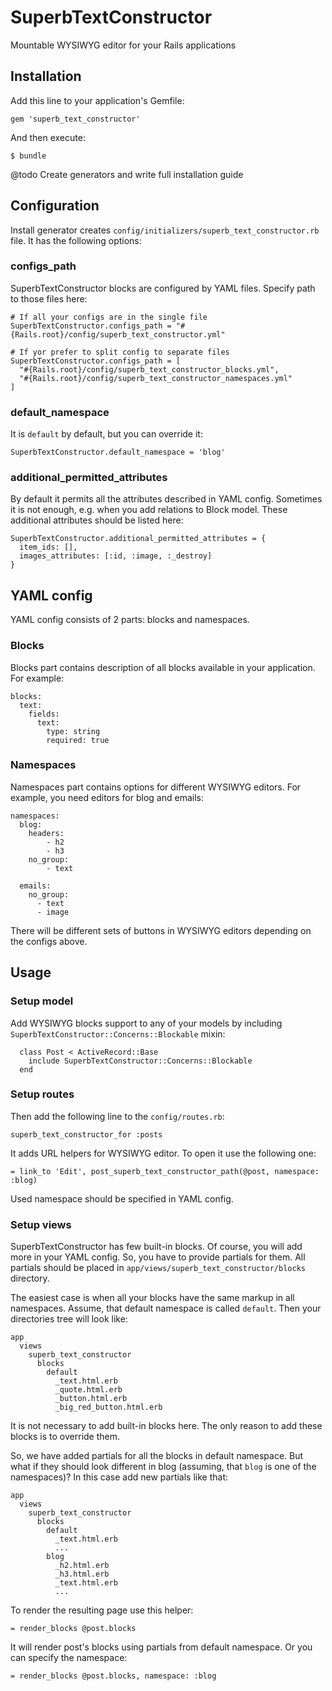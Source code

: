 # SuperbTextConstructor

Mountable WYSIWYG editor for your Rails applications

## Installation

Add this line to your application's Gemfile:

    gem 'superb_text_constructor'

And then execute:

    $ bundle

@todo Create generators and write full installation guide

## Configuration

Install generator creates `config/initializers/superb_text_constructor.rb` file. It has the following options:

### configs_path

SuperbTextConstructor blocks are configured by YAML files. Specify path to those files here:

    # If all your configs are in the single file
    SuperbTextConstructor.configs_path = "#{Rails.root}/config/superb_text_constructor.yml"

    # If yor prefer to split config to separate files
    SuperbTextConstructor.configs_path = [
      "#{Rails.root}/config/superb_text_constructor_blocks.yml",
      "#{Rails.root}/config/superb_text_constructor_namespaces.yml"
    ]

### default_namespace

It is `default` by default, but you can override it:

    SuperbTextConstructor.default_namespace = 'blog'

### additional_permitted_attributes

By default it permits all the attributes described in YAML config. Sometimes it is not enough, e.g. when you add relations to Block model. These additional attributes should be listed here:

    SuperbTextConstructor.additional_permitted_attributes = {
      item_ids: [],
      images_attributes: [:id, :image, :_destroy]
    }

## YAML config

YAML config consists of 2 parts: blocks and namespaces.

### Blocks

Blocks part contains description of all blocks available in your application. For example:

    blocks:
      text:
        fields:
          text:
            type: string
            required: true

### Namespaces

Namespaces part contains options for different WYSIWYG editors. For example, you need editors for blog and emails:

    namespaces:
      blog:
        headers:
            - h2
            - h3
        no_group:
            - text

      emails:
        no_group:
          - text
          - image

There will be different sets of buttons in WYSIWYG editors depending on the configs above.

## Usage

### Setup model

Add WYSIWYG blocks support to any of your models by including `SuperbTextConstructor::Concerns::Blockable` mixin:

      class Post < ActiveRecord::Base
        include SuperbTextConstructor::Concerns::Blockable
      end

### Setup routes

Then add the following line to the `config/routes.rb`:

    superb_text_constructor_for :posts

It adds URL helpers for WYSIWYG editor. To open it use the following one:

    = link_to 'Edit', post_superb_text_constructor_path(@post, namespace: :blog)

Used namespace should be specified in YAML config.

### Setup views

SuperbTextConstructor has few built-in blocks. Of course, you will add more in your YAML config. So, you have to provide partials for them. All partials should be placed in `app/views/superb_text_constructor/blocks` directory.

The easiest case is when all your blocks have the same markup in all namespaces. Assume, that default namespace is called `default`. Then your directories tree will look like:

    app
      views
        superb_text_constructor
          blocks
            default
              _text.html.erb
              _quote.html.erb
              _button.html.erb
              _big_red_button.html.erb

It is not necessary to add built-in blocks here. The only reason to add these blocks is to override them.

So, we have added partials for all the blocks in default namespace. But what if they should look different in blog (assuming, that `blog` is one of the namespaces)? In this case add new partials like that:

    app
      views
        superb_text_constructor
          blocks
            default
              _text.html.erb
              ...
            blog
              _h2.html.erb
              _h3.html.erb
              _text.html.erb
              ...

To render the resulting page use this helper:

    = render_blocks @post.blocks

It will render post's blocks using partials from default namespace. Or you can specify the namespace:

    = render_blocks @post.blocks, namespace: :blog